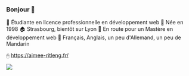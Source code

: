 ### Bonjour 👋

🦒 Étudiante en licence professionnelle en développement web
🌱 Née en 1998
🏠 Strasbourg, bientôt sur Lyon
👀 En route pour un Mastère en développement web
💬 Français, Anglais, un peu d'Allemand, un peu de Mandarin 

🖱 https://aimee-ritleng.fr/

![](https://komarev.com/ghpvc/?username=Aimee-RTLNG)
